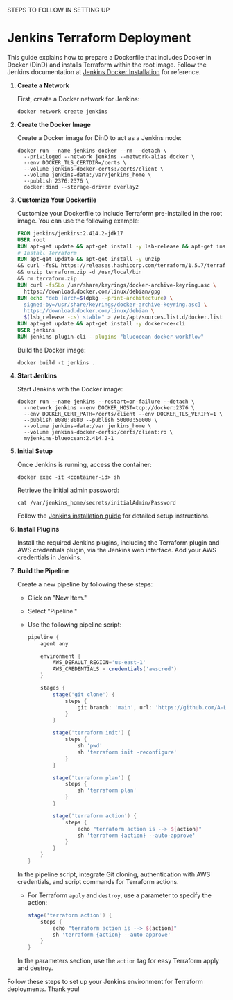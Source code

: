 STEPS TO FOLLOW IN SETTING UP 

# Jenkins Terraform Deployment

This guide explains how to prepare a Dockerfile that includes Docker in Docker (DinD) and installs Terraform within the root image. Follow the Jenkins documentation at [Jenkins Docker Installation](https://www.jenkins.io/doc/book/installing/docker/) for reference.

1. **Create a Network**

   First, create a Docker network for Jenkins:

   ```shell
   docker network create jenkins
   ```

2. **Create the Docker Image**

   Create a Docker image for DinD to act as a Jenkins node:

   ```shell
   docker run --name jenkins-docker --rm --detach \
     --privileged --network jenkins --network-alias docker \
     --env DOCKER_TLS_CERTDIR=/certs \
     --volume jenkins-docker-certs:/certs/client \
     --volume jenkins-data:/var/jenkins_home \
     --publish 2376:2376 \
     docker:dind --storage-driver overlay2
   ```

3. **Customize Your Dockerfile**

   Customize your Dockerfile to include Terraform pre-installed in the root image. You can use the following example:

   ```Dockerfile
   FROM jenkins/jenkins:2.414.2-jdk17
   USER root
   RUN apt-get update && apt-get install -y lsb-release && apt-get install -y wget unzip
   # Install Terraform
   RUN apt-get update && apt-get install -y unzip
   && curl -fsSL https://releases.hashicorp.com/terraform/1.5.7/terraform_1.5.7_linux_amd64.zip -o terraform.zip
   && unzip terraform.zip -d /usr/local/bin
   && rm terraform.zip
   RUN curl -fsSLo /usr/share/keyrings/docker-archive-keyring.asc \
     https://download.docker.com/linux/debian/gpg
   RUN echo "deb [arch=$(dpkg --print-architecture) \
     signed-by=/usr/share/keyrings/docker-archive-keyring.asc] \
     https://download.docker.com/linux/debian \
     $(lsb_release -cs) stable" > /etc/apt/sources.list.d/docker.list
   RUN apt-get update && apt-get install -y docker-ce-cli
   USER jenkins
   RUN jenkins-plugin-cli --plugins "blueocean docker-workflow"
   ```

   Build the Docker image:

   ```shell
   docker build -t jenkins .
   ```

4. **Start Jenkins**

   Start Jenkins with the Docker image:

   ```shell
   docker run --name jenkins --restart=on-failure --detach \
     --network jenkins --env DOCKER_HOST=tcp://docker:2376 \
     --env DOCKER_CERT_PATH=/certs/client --env DOCKER_TLS_VERIFY=1 \
     --publish 8080:8080 --publish 50000:50000 \
     --volume jenkins-data:/var jenkins_home \
     --volume jenkins-docker-certs:/certs/client:ro \
     myjenkins-blueocean:2.414.2-1
   ```

5. **Initial Setup**

   Once Jenkins is running, access the container:

   ```shell
   docker exec -it <container-id> sh
   ```

   Retrieve the initial admin password:

   ```shell
   cat /var/jenkins_home/secrets/initialAdmin/Password
   ```

   Follow the [Jenkins installation guide](https://www.jenkins.io/doc/book/installing/docker/) for detailed setup instructions.

6. **Install Plugins**

   Install the required Jenkins plugins, including the Terraform plugin and AWS credentials plugin, via the Jenkins web interface. Add your AWS credentials in Jenkins.

7. **Build the Pipeline**

   Create a new pipeline by following these steps:

   - Click on "New Item."
   - Select "Pipeline."
   - Use the following pipeline script:

     ```groovy
     pipeline {
         agent any

         environment {
             AWS_DEFAULT_REGION='us-east-1'
             AWS_CREDENTIALS = credentials('awscred') 
         }

         stages {
             stage('git clone') {
                 steps {
                     git branch: 'main', url: 'https://github.com/A-LPHARM/jenkins-terraform-deployment'
                 }
             }

             stage('terraform init') {
                 steps {
                     sh 'pwd'
                     sh 'terraform init -reconfigure'
                 }
             }

             stage('terraform plan') {
                 steps {
                     sh 'terraform plan'
                 }
             }

             stage('terraform action') {
                 steps {
                     echo "terraform action is --> ${action}"
                     sh 'terraform {action} --auto-approve'
                 }
             }
         }
     }
     ```

   In the pipeline script, integrate Git cloning, authentication with AWS credentials, and script commands for Terraform actions.

   - For Terraform `apply` and `destroy`, use a parameter to specify the action:

     ```groovy
     stage('terraform action') {
         steps {
             echo "terraform action is --> ${action}"
             sh 'terraform {action} --auto-approve'
         }
     }
     ```

   In the parameters section, use the `action` tag for easy Terraform apply and destroy.

Follow these steps to set up your Jenkins environment for Terraform deployments. Thank you!